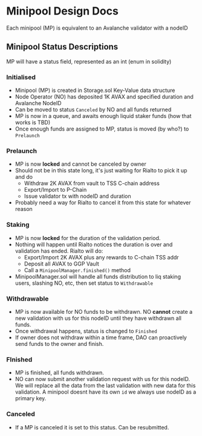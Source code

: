 # Minipool Design Docs
Each minipool (MP) is equivalent to an Avalanche validator with a nodeID

## Minipool Status Descriptions
MP will have a status field, represented as an int (enum in solidity)

### Initialised
- Minipool (MP) is created in Storage.sol Key-Value data structure
- Node Operator (NO) has deposited 1K AVAX and specified duration and Avalanche NodeID
- Can be moved to status `Canceled` by NO and all funds returned
- MP is now in a queue, and awaits enough liquid staker funds (how that works is TBD)
- Once enough funds are assigned to MP, status is moved (by who?) to `Prelaunch`

### Prelaunch
- MP is now **locked** and cannot be canceled by owner
- Should not be in this state long, it's just waiting for Rialto to pick it up and do
	- Withdraw 2K AVAX from vault to TSS C-chain address
	- Export/Import to P-Chain
	- Issue validator tx with nodeID and duration
- Probably need a way for Rialto to cancel it from this state for whatever reason

### Staking
- MP is now **locked** for the duration of the validation period.
- Nothing will happen until Rialto notices the duration is over and validation has ended. Rialto will do:
	- Export/Import 2K AVAX plus any rewards to C-chain TSS addr
	- Deposit all AVAX to GGP Vault
	- Call a `MinipoolManager.finished()` method 
- MinipoolManager.sol will handle all funds distribution to liq staking users, slashing NO, etc, then set status to `Withdrawable`

### Withdrawable
- MP is now available for NO funds to be withdrawn. NO **cannot** create a new validation with us for this nodeID until they have withdrawn all funds.
- Once withdrawal happens, status is changed to `Finished`
- If owner does not withdraw within a time frame, DAO can proactively send funds to the owner and finish.

### FInished
- MP is finished, all funds withdrawn.
- NO can now submit another validation request with us for this nodeID. We will replace all the data from the last validation with new data for this validation. A minipool doesnt have its own `id` we always use nodeID as a primary key.

### Canceled
- If a MP is canceled it is set to this status. Can be resubmitted.